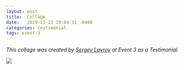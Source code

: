 ```yaml
---
layout: post
title:  Collage
date:   2019-11-22 19:04:31 -0400
categories: testimonial
tags: event-3
---
```


<p><em>This collage was created by <a href="http://www.marlowdavis.com/">Sergey Lavrov</a> at Event 3 as a Testimonial.</em></p>
<img src="{{"images/marlow_testimonial_small.jpeg" | relative_url}}"
style="margin-left:auto; margin-right:auto;display:block"/>

